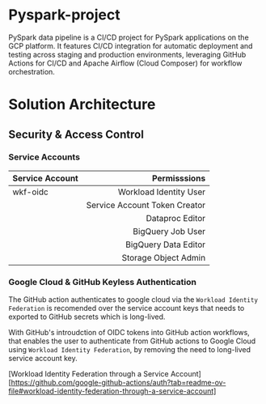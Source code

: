 # Pyspark-project

PySpark data pipeline is a CI/CD project for PySpark applications on the GCP platform. It features CI/CD integration for automatic deployment and testing across staging and production environments, leveraging GitHub Actions for CI/CD and Apache Airflow (Cloud Composer) for workflow orchestration.

# Solution Architecture




## Security & Access Control

### Service Accounts

| Service Account | Permisssions                   |
| --------------- |-------------------------------:|
| wkf-oidc        | Workload Identity User         |
|                 | Service Account Token Creator  | 
|                 | Dataproc Editor                |
|                 | BigQuery Job User              |
|                 | BigQuery Data Editor           |
|                 | Storage Object Admin           |


### Google Cloud & GitHub Keyless Authentication

The GitHub action authenticates to google cloud via the `Workload Identity Federation` is recomended over the service account keys that needs to exported to GitHub secrets which is long-lived. 

With GitHub's introudction of OIDC tokens into GitHub action workflows, that enables the user to authenticate from GitHub actions to Google Cloud using `Workload Identity Federation`, by removing the need to long-lived service account key.

[Workload Identity Federation through a Service Account][https://github.com/google-github-actions/auth?tab=readme-ov-file#workload-identity-federation-through-a-service-account]
